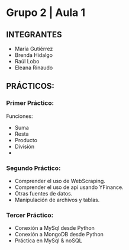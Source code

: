 # Grupo 2 | Aula 1

## INTEGRANTES 

- María Gutiérrez
- Brenda Hidalgo
- Raúl Lobo
- Eleana Rinaudo

## PRÁCTICOS:

### Primer Práctico:
Funciones:
- Suma
- Resta
- Producto
- División
-
### Segundo Práctico:
- Comprender el uso de WebScraping.
- Comprender el uso de api usando YFinance.
- Otras fuentes de datos.
- Manipulación de archivos y tablas. 


### Tercer Práctico:
- Conexión a MySql desde Python
- Conexión a MongoDB desde Python
- Práctica en MySql & noSQL
